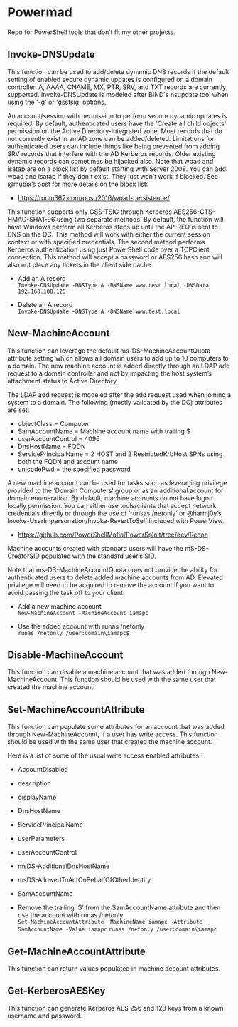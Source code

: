 # **Powermad**

Repo for PowerShell tools that don’t fit my other projects.

## Invoke-DNSUpdate

This function can be used to add/delete dynamic DNS records if the default setting of enabled secure dynamic updates is configured on a domain controller. A, AAAA, CNAME, MX, PTR, SRV, and TXT records are currently supported. Invoke-DNSUpdate is modeled after BIND`s nsupdate tool when using the '-g' or 'gsstsig' options. 

An account/session with permission to perform secure dynamic updates is required. By default, authenticated users have the 'Create all child objects' permission on the Active Directory-integrated zone. Most records that do not currently exist in an AD zone can be added/deleted. Limitations for authenticated users can include things like being prevented from adding SRV records that interfere with the AD Kerberos records. Older existing dynamic records can sometimes be hijacked also. Note that wpad and isatap are on a block list by default starting with Server 2008. You can add wpad and isatap if they don't exist. They just won’t work if blocked. See @mubix’s post for more details on the block list:

* https://room362.com/post/2016/wpad-persistence/

This function supports only GSS-TSIG through Kerberos AES256-CTS-HMAC-SHA1-96 using two separate methods. By default, the function will have Windows perform all Kerberos steps up until the AP-REQ is sent to DNS on the DC. This method will work with either the current session context or with specified credentials. The second method performs Kerberos authentication using just PowerShell code over a TCPClient connection. This method will accept a password or AES256 hash and will also not place any tickets in the client side cache.

* Add an A record  
`Invoke-DNSUpdate -DNSType A -DNSName www.test.local -DNSData 192.168.100.125`  

* Delete an A record  
`Invoke-DNSUpdate -DNSType A -DNSName www.test.local` 

## New-MachineAccount

This function can leverage the default ms-DS-MachineAccountQuota attribute setting which allows all domain users to add up to 10 computers to a domain. The new machine account is added directly through an LDAP add request to a domain controller and not by impacting the host system’s attachment status to Active Directory.

The LDAP add request is modeled after the add request used when joining a system to a domain. The following (mostly validated by the DC) attributes are set:

* objectClass = Computer  
* SamAccountName = Machine account name with trailing $  
* userAccountControl = 4096  
* DnsHostName = FQDN  
* ServicePrincipalName = 2 HOST and 2 RestrictedKrbHost SPNs using both the FQDN and account name  
* unicodePwd = the specified password  

A new machine account can be used for tasks such as leveraging privilege provided to the ‘Domain Computers’ group or as an additional account for domain enumeration. By default, machine accounts do not have logon locally permission. You can either use tools/clients that accept network credentials directly or through the use of ‘runsas /netonly’ or @harmj0y’s Invoke-UserImpersonation/Invoke-RevertToSelf included with PowerView.

* https://github.com/PowerShellMafia/PowerSploit/tree/dev/Recon

Machine accounts created with standard users will have the mS-DS-CreatorSID populated with the standard user’s SID.

Note that ms-DS-MachineAccountQuota does not provide the ability for authenticated users to delete added machine accounts from AD. Elevated privilege will need to be acquired to remove the account if you want to avoid passing the task off to your client.

* Add a new machine account  
`New-MachineAccount -MachineAccount iamapc` 

* Use the added account with runas /netonly  
`runas /netonly /user:domain\iamapc$` 

## Disable-MachineAccount

This function can disable a machine account that was added through New-MachineAccount. This function should be used with the same user that created the machine account.

## Set-MachineAccountAttribute

This function can populate some attributes for an account that was added through New-MachineAccount, if a user has write access. This function should be used with the same user that created the machine account.  

Here is a list of some of the usual write access enabled attributes:  

* AccountDisabled
* description
* displayName
* DnsHostName
* ServicePrincipalName
* userParameters
* userAccountControl
* msDS-AdditionalDnsHostName
* msDS-AllowedToActOnBehalfOfOtherIdentity
* SamAccountName

* Remove the trailing '$' from the SamAccountName attribute and then use the account with runas /netonly   
`Set-MachineAccountAttribute -MachineName iamapc -Attribute SamAccountName -Value iamapc`
`runas /netonly /user:domain\iamapc` 

## Get-MachineAccountAttribute

This function can return values populated in machine account attributes.

## Get-KerberosAESKey

This function can generate Kerberos AES 256 and 128 keys from a known username and password.